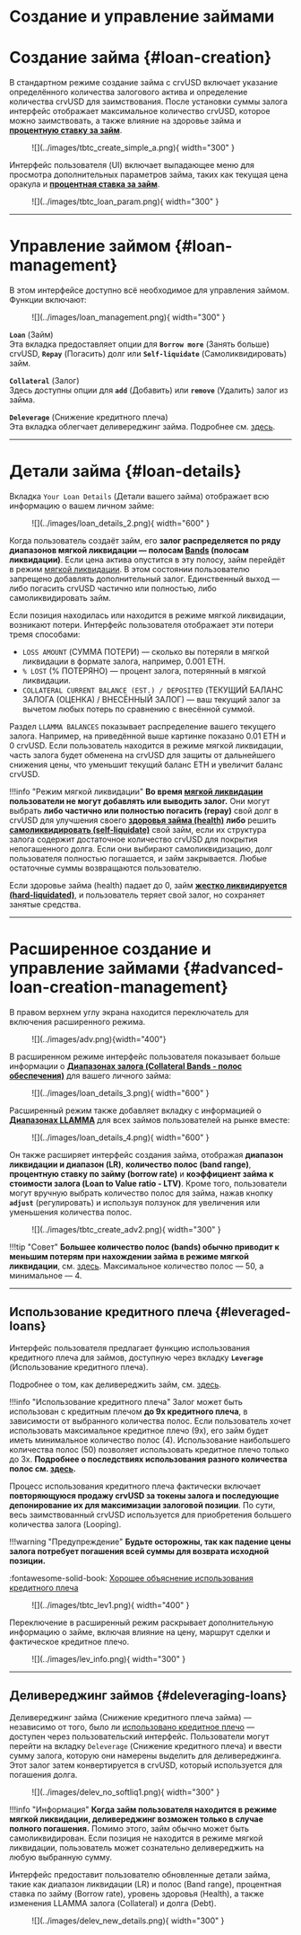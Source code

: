 <h1>Создание и управление займами</h1>

# **Создание займа** {#loan-creation}

В стандартном режиме создание займа с crvUSD включает указание определённого количества залогового актива и определение количества crvUSD для заимствования. После установки суммы залога интерфейс отображает максимальное количество crvUSD, которое можно заимствовать, а также влияние на здоровье займа и [**процентную ставку за займ**](./loan-concepts.md#borrow-rate).

<figure markdown>
  ![](../images/tbtc_create_simple_a.png){ width="300" }
  <figcaption></figcaption>
</figure>

Интерфейс пользователя (UI) включает выпадающее меню для просмотра дополнительных параметров займа, таких как текущая цена оракула и [**процентная ставка за займ**](./loan-concepts.md#borrow-rate).

<figure markdown>
  ![](../images/tbtc_loan_param.png){ width="300" }
  <figcaption></figcaption>
</figure>

---

# **Управление займом** {#loan-management}

В этом интерфейсе доступно всё необходимое для управления займом. Функции включают:

<figure markdown>
  ![](../images/loan_management.png){ width="300" }
  <figcaption></figcaption>
</figure>

**`Loan`** (Займ)  
Эта вкладка предоставляет опции для **`Borrow more`** (Занять больше) crvUSD, **`Repay`** (Погасить) долг или **`Self-liquidate`** (Самоликвидировать) займ.

**`Collateral`** (Залог)  
Здесь доступны опции для **`add`** (Добавить) или **`remove`** (Удалить) залог из займа.

**`Deleverage`** (Снижение кредитного плеча)  
Эта вкладка облегчает деливереджинг займа. Подробнее см. [здесь](#deleveraging-loans).

---

# **Детали займа** {#loan-details}

Вкладка `Your Loan Details` (Детали вашего займа) отображает всю информацию о вашем личном займе:

<figure markdown>
  ![](../images/loan_details_2.png){ width="600" }
  <figcaption></figcaption>
</figure>

Когда пользователь создаёт займ, его **залог распределяется по ряду диапазонов мягкой ликвидации — полосам [Bands](./loan-concepts.md#bands-n) (полосам ликвидации)**. Если цена актива опустится в эту полосу, займ перейдёт в режим [мягкой ликвидации](./liquidations.md#soft-liquidation). В этом состоянии пользователю запрещено добавлять дополнительный залог. Единственный выход — либо погасить crvUSD частично или полностью, либо самоликвидировать займ.

Если позиция находилась или находится в режиме мягкой ликвидации, возникают потери. Интерфейс пользователя отображает эти потери тремя способами:

- `LOSS AMOUNT` (СУММА ПОТЕРИ) — сколько вы потеряли в мягкой ликвидации в формате залога, например, 0.001 ETH.
- `% LOST` (% ПОТЕРЯНО) — процент залога, потерянный в мягкой ликвидации.
- `COLLATERAL CURRENT BALANCE (EST.) / DEPOSITED` (ТЕКУЩИЙ БАЛАНС ЗАЛОГА (ОЦЕНКА) / ВНЕСЁННЫЙ ЗАЛОГ) — ваш текущий залог за вычетом любых потерь по сравнению с внесённой суммой.

Раздел `LLAMMA BALANCES` показывает распределение вашего текущего залога. Например, на приведённой выше картинке показано 0.01 ETH и 0 crvUSD. Если пользователь находится в режиме мягкой ликвидации, часть залога будет обменена на crvUSD для защиты от дальнейшего снижения цены, что уменьшит текущий баланс ETH и увеличит баланс crvUSD.

!!!info "Режим мягкой ликвидации"
    **Во время [мягкой ликвидации](./liquidations.md#soft-liquidation) пользователи не могут добавлять или выводить залог.** Они могут выбрать **либо частично или полностью погасить (repay)** свой долг в crvUSD для улучшения своего [**здоровья займа (health)**](./loan-concepts.md#loan-health) **либо** решить [**самоликвидировать (self-liquidate)**](../lending/how-to-borrow.md#self-liquidate) свой займ, если их структура залога содержит достаточное количество crvUSD для покрытия непогашенного долга. Если они выбирают самоликвидизацию, долг пользователя полностью погашается, и займ закрывается. Любые остаточные суммы возвращаются пользователю.

Если здоровье займа (health) падает до 0, займ [**жестко ликвидируется (hard-liquidated)**](./liquidations.md#hard-liquidation), и пользователь теряет свой залог, но сохраняет занятые средства.

---

# **Расширенное создание и управление займами** {#advanced-loan-creation-management}

В правом верхнем углу экрана находится переключатель для включения расширенного режима.

<figure markdown>
  ![](../images/adv.png){width="400"}
  <figcaption></figcaption>
</figure>

В расширенном режиме интерфейс пользователя показывает больше информации о [**Диапазонах залога (Collateral Bands - полос обеспечения)**](./loan-concepts.md#bands-n) для вашего личного займа:

<figure markdown>
  ![](../images/loan_details_3.png){ width="600" }
  <figcaption></figcaption>
</figure>

Расширенный режим также добавляет вкладку с информацией о [**Диапазонах LLAMMA**](./loan-concepts.md#bands-n) для всех займов пользователей на рынке вместе:

<figure markdown>
  ![](../images/loan_details_4.png){ width="600" }
  <figcaption></figcaption>
</figure>

Он также расширяет интерфейс создания займа, отображая **диапазон ликвидации и диапазон (LR)**, **количество полос (band range)**, **процентную ставку по займу (borrow rate)** и **коэффициент займа к стоимости залога (Loan to Value ratio - LTV)**. Кроме того, пользователи могут вручную выбрать количество полос для займа, нажав кнопку **`adjust`** (регулировать) и используя ползунок для увеличения или уменьшения количества полос.

<figure markdown>
  ![](../images/tbtc_create_adv2.png){ width="300" }
  <figcaption></figcaption>
</figure>

!!!tip "Совет"
    **Большее количество полос (bands) обычно приводит к меньшим потерям при нахождении займа в режиме мягкой ликвидации**, см. [здесь](./loan-concepts.md#loan-health). Максимальное количество полос — 50, а минимальное — 4.

---

## **Использование кредитного плеча** {#leveraged-loans}

Интерфейс пользователя предлагает функцию использования кредитного плеча для займов, доступную через вкладку **`Leverage`** (Использование кредитного плеча).

Подробнее о том, как деливереджить займ, см. [здесь](#deleveraging-loans).

!!!info "Использование кредитного плеча"
    Залог может быть использован с кредитным плечом **до 9x кредитного плеча**, в зависимости от выбранного количества полос. Если пользователь хочет использовать максимальное кредитное плечо (9x), его займ будет иметь минимальное количество полос (4). Использование наибольшего количества полос (50) позволяет использовать кредитное плечо только до 3x. **Подробнее о последствиях использования разного количества полос см. [здесь](./loan-concepts.md#loan-health).**

Процесс использования кредитного плеча фактически включает **повторяющуюся продажу crvUSD за токены залога и последующие депонирование их для максимизации залоговой позиции**. По сути, весь заимствованный crvUSD используется для приобретения большего количества залога (Looping).

!!!warning "Предупреждение"
    **Будьте осторожны, так как падение цены залога потребует погашения всей суммы для возврата исходной позиции.**

:fontawesome-solid-book: [Хорошее объяснение использования кредитного плеча](https://curve.substack.com/p/august-15-2023-all-or-nothing)

<figure markdown>
![](../images/tbtc_lev1.png){ width="400" }
<figcaption></figcaption>
</figure>

Переключение в расширенный режим раскрывает дополнительную информацию о займе, включая влияние на цену, маршрут сделки и фактическое кредитное плечо.

<figure markdown>
![](../images/lev_info.png){ width="300" }
<figcaption></figcaption>
</figure>

---

## **Деливереджинг займов** {#deleveraging-loans}

Деливереджинг займа (Снижение кредитного плеча займа) — независимо от того, было ли [использовано кредитное плечо](../crvusd/loan-creation.md#leveraged-loans) — доступен через пользовательский интерфейс. Пользователи могут перейти на вкладку `Deleverage` (Снижение кредитного плеча) и ввести сумму залога, которую они намерены выделить для деливереджинга. Этот залог затем конвертируется в crvUSD, который используется для погашения долга.

<figure markdown>
  ![](../images/delev_no_softliq1.png){ width="300" }
  <figcaption></figcaption>
</figure>

!!!info "Информация"
    **Когда займ пользователя находится в режиме мягкой ликвидации, деливереджинг возможен только в случае полного погашения.** Помимо этого, займ обычно может быть самоликвидирован. Если позиция не находится в режиме мягкой ликвидации, пользователь может сознательно деливереджить на любую выбранную сумму.

Интерфейс предоставит пользователю обновленные детали займа, такие как диапазон ликвидации (LR) и полос (Band range), процентная ставка по займу (Borrow rate), уровень здоровья (Health), а также изменения LLAMMA залога (Collateral) и долга (Debt).

<figure markdown>
![](../images/delev_new_details.png){ width="300" }
  <figcaption></figcaption>
</figure>


